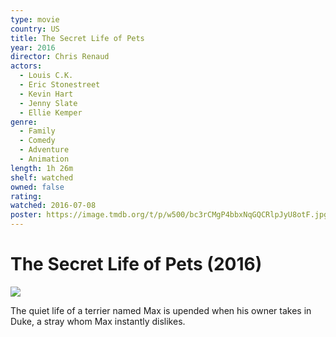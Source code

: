 ```yaml
---
type: movie
country: US
title: The Secret Life of Pets
year: 2016
director: Chris Renaud
actors:
  - Louis C.K.
  - Eric Stonestreet
  - Kevin Hart
  - Jenny Slate
  - Ellie Kemper
genre:
  - Family
  - Comedy
  - Adventure
  - Animation
length: 1h 26m
shelf: watched
owned: false
rating:
watched: 2016-07-08
poster: https://image.tmdb.org/t/p/w500/bc3rCMgP4bbxNqGQCRlpJyU8otF.jpg
---
```


# The Secret Life of Pets (2016)

![](https://image.tmdb.org/t/p/w500/bc3rCMgP4bbxNqGQCRlpJyU8otF.jpg)

The quiet life of a terrier named Max is upended when his owner takes in Duke, a stray whom Max instantly dislikes.